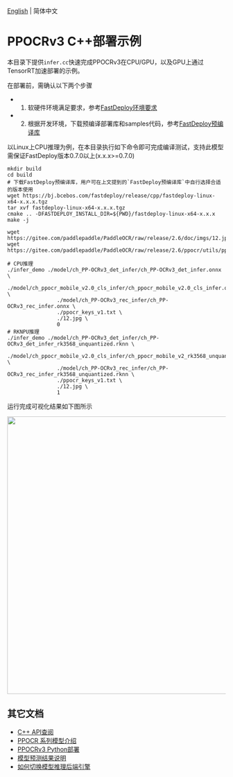 [English](README.md) | 简体中文
# PPOCRv3 C++部署示例

本目录下提供`infer.cc`快速完成PPOCRv3在CPU/GPU，以及GPU上通过TensorRT加速部署的示例。

在部署前，需确认以下两个步骤

- 1. 软硬件环境满足要求，参考[FastDeploy环境要求](../../../../../docs/cn/build_and_install/download_prebuilt_libraries.md)  
- 2. 根据开发环境，下载预编译部署库和samples代码，参考[FastDeploy预编译库](../../../../../docs/cn/build_and_install/download_prebuilt_libraries.md)

以Linux上CPU推理为例，在本目录执行如下命令即可完成编译测试，支持此模型需保证FastDeploy版本0.7.0以上(x.x.x>=0.7.0)

```
mkdir build
cd build
# 下载FastDeploy预编译库，用户可在上文提到的`FastDeploy预编译库`中自行选择合适的版本使用
wget https://bj.bcebos.com/fastdeploy/release/cpp/fastdeploy-linux-x64-x.x.x.tgz
tar xvf fastdeploy-linux-x64-x.x.x.tgz
cmake .. -DFASTDEPLOY_INSTALL_DIR=${PWD}/fastdeploy-linux-x64-x.x.x
make -j

wget https://gitee.com/paddlepaddle/PaddleOCR/raw/release/2.6/doc/imgs/12.jpg
wget https://gitee.com/paddlepaddle/PaddleOCR/raw/release/2.6/ppocr/utils/ppocr_keys_v1.txt

# CPU推理
./infer_demo ./model/ch_PP-OCRv3_det_infer/ch_PP-OCRv3_det_infer.onnx \
                ./model/ch_ppocr_mobile_v2.0_cls_infer/ch_ppocr_mobile_v2.0_cls_infer.onnx \
                ./model/ch_PP-OCRv3_rec_infer/ch_PP-OCRv3_rec_infer.onnx \
                ./ppocr_keys_v1.txt \
                ./12.jpg \
                0
# RKNPU推理
./infer_demo ./model/ch_PP-OCRv3_det_infer/ch_PP-OCRv3_det_infer_rk3568_unquantized.rknn \
                ./model/ch_ppocr_mobile_v2.0_cls_infer/ch_ppocr_mobile_v2_rk3568_unquantized.rknn \
                ./model/ch_PP-OCRv3_rec_infer/ch_PP-OCRv3_rec_infer_rk3568_unquantized.rknn \
                ./ppocr_keys_v1.txt \
                ./12.jpg \
                1
```
运行完成可视化结果如下图所示

<img width="640" src="https://user-images.githubusercontent.com/109218879/185826024-f7593a0c-1bd2-4a60-b76c-15588484fa08.jpg">

## 其它文档

- [C++ API查阅](https://baidu-paddle.github.io/fastdeploy-api/cpp/html/)
- [PPOCR 系列模型介绍](../../)
- [PPOCRv3 Python部署](../python)
- [模型预测结果说明](../../../../../docs/cn/faq/how_to_change_backend.md)
- [如何切换模型推理后端引擎](../../../../../docs/cn/faq/how_to_change_backend.md)
